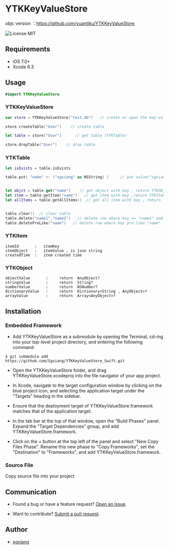 YTKKeyValueStore
==========

objc version ：https://github.com/yuantiku/YTKKeyValueStore

![License MIT](https://go-shields.herokuapp.com/license-MIT-blue.png)


## Requirements

- iOS 7.0+ 
- Xcode 6.3


## Usage 

```swift
#import YTKKeyValueStore
```

### YTKKeyValueStore

```swift
var store = YTKKeyValueStore("test.db")   // create or open the key-value store

store.createTable("User")    // create table

let table = store["User"]      // get table (YTKTable)

store.dropTable("User")    // drop table
```

### YTKTable

```swift
let isExists = table.isExists

table.put( "name" <- ("sgxiang" as NSString) )     // put value("sgxiang") for key("name") into table , support string,number,dictionary,array


let objct = table.get("name")    // get object with key , return YTKObject?
let item = table.getItem("name")   // get item with key ,return YTKItem?
let allItems = table.getAllItems()  // get all item with key , return  [YTKItem]?


table.clear()  // clear table
table.delete("name1","name2")   // delete row where key == "name1" and "name2"
table.deletePreLike("name")   // delete row where key pre like "name"
```

### YTKItem

```
itemId       :   itemKey
itemObject   :   itemValue , is json string
createdTime  :   item created time
```
### YTKObject

```
objectValue       :     return  AnyObject?
stringValue       :     return  String?
numberValue       :     return  NSNumber?
dictionaryValue   :     return  Dictionary<String , AnyObject>?
arrayValue        :     return  Array<AnyObject>?
```

## Installation

### Embedded Framework

- Add YTKKeyValueStore as a submodule by opening the Terminal, cd-ing into your top-level project directory, and entering the following command:

```
$ git submodule add https://github.com/Sgxiang/YTKKeyValueStore_Swift.git
```
- Open the YTKKeyValueStore folder, and drag YTKKeyValueStore.xcodeproj into the file navigator of your app project.

- In Xcode, navigate to the target configuration window by clicking on the blue project icon, and selecting the application target under the "Targets" heading in the sidebar.

- Ensure that the deployment target of YTKKeyValueStore.framework matches that of the application target.

- In the tab bar at the top of that window, open the "Build Phases" panel.
Expand the "Target Dependencies" group, and add YTKKeyValueStore.framework.

- Click on the + button at the top left of the panel and select "New Copy Files Phase". Rename this new phase to "Copy Frameworks", set the "Destination" to "Frameworks", and add YTKKeyValueStore.framework.

### Source File

Copy source file into your project

## Communication

- Found a bug or have a feature request? [Open an issue](https://github.com/sgxiang/YTKKeyValueStore_Swift/issues).

- Want to contribute? [Submit a pull request](https://github.com/sgxiang/YTKKeyValueStore_Swift/pulls).

## Author

- [sgxiang](https://twitter.com/sgxiang1992)

